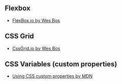 ## **Flexbox**
- [FlexBox.io by Wes Bos](https://flexbox.io/)

## **CSS Grid**
- [CssGrid.io by Wes Bos](https://cssgrid.io/)

## **CSS Variables (custom properties)**
- [Using CSS custom properties by MDN](https://developer.mozilla.org/en-US/docs/Web/CSS/Using_CSS_custom_properties)
